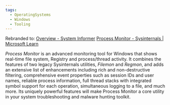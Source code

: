 ```yaml
---
tags:
  - OperatingSystems
  - Windows
  - Tooling
---
```


Rebranded to: [Overview - System Informer](https://systeminformer.sourceforge.io/)
[Process Monitor - Sysinternals | Microsoft Learn](https://learn.microsoft.com/en-us/sysinternals/downloads/procmon)

_Process Monitor_ is an advanced monitoring tool for Windows that shows real-time file system, Registry and process/thread activity. It combines the features of two legacy Sysinternals utilities, _Filemon_ and _Regmon_, and adds an extensive list of enhancements including rich and non-destructive filtering, comprehensive event properties such as session IDs and user names, reliable process information, full thread stacks with integrated symbol support for each operation, simultaneous logging to a file, and much more. Its uniquely powerful features will make Process Monitor a core utility in your system troubleshooting and malware hunting toolkit.